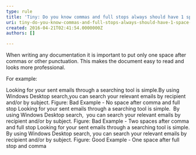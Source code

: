 ```yaml
---
type: rule
title: 'Tiny: Do you know commas and full stops always should have 1 space after them?'
uri: tiny-do-you-know-commas-and-full-stops-always-should-have-1-space-after-them
created: 2016-04-21T02:41:54.0000000Z
authors: []

---
```


​​When writing any documentation it is important to put only one space after commas or other punctuation. This makes the document easy to read and looks more professional.



For example:



 
​Looking for your sent emails through a searching tool is simple.By using Windows Desktop search,you can search your relevant emails by recipient and/or by subject.
Figure: Bad Example - No space after comma and full stop
Looking for your sent emails through a searching tool is simple.  By using Windows Desktop search,  you can search your relevant emails by recipient and/or by subject.
Figure: Bad Example - Two spaces after comma and full stop
Looking for your sent emails through a searching tool is simple. By using Windows Desktop search, you can search your relevant emails by recipient and/or by subject.
Figure: Good Example - One space after full stop and comma
